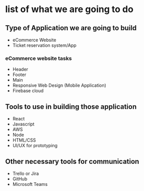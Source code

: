 # list of what we are going to do

## Type of Application we are going to build
-   eCommerce Website
-   Ticket reservation system/App

### eCommerce website tasks
-   Header
-   Footer
-   Main
-   Responsive Web Design (Mobile Application)
-   Firebase cloud

## Tools to use in building those application
-   React
-   Javascript
-   AWS
-   Node
-   HTML/CSS
-   UI/UX for prototyping

## Other necessary tools for communication
-   Trello or Jira
-   GitHub  
-   Microsoft Teams